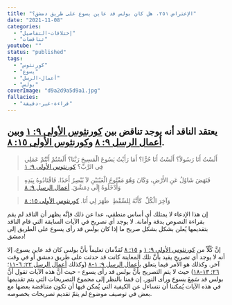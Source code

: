 ```yaml
---
title: "الإعتراض ٢٥١، هل كان بولس قد عاين يسوع على طريق دمشق؟"
date: "2021-11-08"
categories:
  - "إختلافات-التفاصيل"
  - "تناقضات"
youtube: ""
status: "published"
tags:
  - "كورنثوس"
  - "يسوع"
  - "أعمال-الرسل"
  - "بولس"
coverImage: "d9a2d9a5d9a1.jpg"
fallacies:
  - "قراءة-غير-دقيقة"
---
```


## **يعتقد الناقد أنه يوجد تناقض بين [كورنثوس الأولى ٩: ١](https://my.bible.com/bible/101/1CO.9.1) وبين [أعمال الرسل ٩: ٨](https://my.bible.com/bible/101/ACT.9.8) و[كورنثوس الأولى ١٥: ٨](https://my.bible.com/bible/101/1CO.15.8).**

> أَلَسْتُ أَنَا رَسُولاً؟ أَلَسْتُ أَنَا حُرًّا؟ أَمَا رَأَيْتُ يَسُوعَ الْمَسِيحَ رَبَّنَا؟ أَلَسْتُمْ أَنْتُمْ عَمَلِي فِي الرَّبِّ؟ [كورنثوس الأولى ٩: ١](https://my.bible.com/bible/101/1CO.9.1)

> فَنَهَضَ شَاوُلُ عَنِ الأَرْضِ، وَكَانَ وَهُوَ مَفْتُوحُ الْعَيْنَيْنِ لاَ يُبْصِرُ أَحَدًا. فَاقْتَادُوهُ بِيَدِهِ وَأَدْخَلُوهُ إِلَى دِمَشْقَ. [أعمال الرسل ٩: ٨](https://my.bible.com/bible/101/ACT.9.8)

> وَآخِرَ الْكُلِّ ­ كَأَنَّهُ لِلسِّقْطِ ­ ظَهَرَ لِي أَنَا. [كورنثوس الأولى ١٥: ٨](https://my.bible.com/bible/101/1CO.15.8)

إن هذا الإدعاء لا يمتلك أي أساس منطقي، عدا عن ذلك فإنَّه يظهر أن الناقد لم يقم بقراءة النصوص بدقة وأمانة. لا يوجد أي تصريح في الآيات السابقة التي قام الناقد بتقديمها يُعلن بشكل بشكل صريح ما إذا كان بولس قد رأى يسوع على الطريق إلى دمشق!

إنَّ كُلّاً من [كورنثوس الأولى ٩: ١](https://my.bible.com/bible/101/1CO.9.1) و [١٥: ٨](https://my.bible.com/bible/101/1CO.15.8) تُقدِّمان تعليماً بأنَّ بولس كان قد عاين يسوع، إلا أنه لا يوجد أي تصريح يفيد بأنَّ تلك المعاينة كانت قد حدثت على طريق دمشق أو في وقت آخر. وكذلك هو الأمر فيما يتعلق ب[أعمال الرسل ٩: ١-٨](https://my.bible.com/bible/101/ACT.9.1-8) (وكذلك [أعمال الرسل ٢٢: ٦-١١](https://my.bible.com/bible/101/ACT.22.6-11)؛ [٢٦: ١٣-١٨](https://my.bible.com/bible/101/ACT.26.13-18)) حيث لا يتم التصريح بأنَّ بولس قد رأى يسوع - حيث أنَّ هذه الآيات تقول أنَّ بولس قد سَمِعَ يسوع ورأى النور. إن قمنا بالنظر إلى مجموع التصريحات التي يتم تقديمها في هذه الآيات يُمكننا أن نتساءل عن الكيفية التي يُمكن فيها أن تكون متناقضة بعضها مع بعض في توصيف موضوع لم يتمّ تقديم تصريحات بخصوصه.
